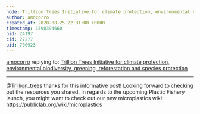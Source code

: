 ```yaml
---
node: Trillion Trees Initiative for climate protection, environmental biodiversity, greening, reforestation and species protection
author: amocorro
created_at: 2020-08-25 22:31:00 +0000
timestamp: 1598394660
nid: 24197
cid: 27277
uid: 700923
---
```




[amocorro](../profile/amocorro) replying to: [Trillion Trees Initiative for climate protection, environmental biodiversity, greening, reforestation and species protection](../notes/Trillion_Trees/07-20-2020/trillion-trees-initiative-for-climate-protection-environmental-biodiversity-greening-reforestation-and-species-protection)

----
[@Trillion_trees](/profile/Trillion_trees) thanks for this informative post! Looking forward to checking out the resources you shared. In regards to the upcoming Plastic Fishery launch, you might want to check out our new microplastics wiki: https://publiclab.org/wiki/microplastics